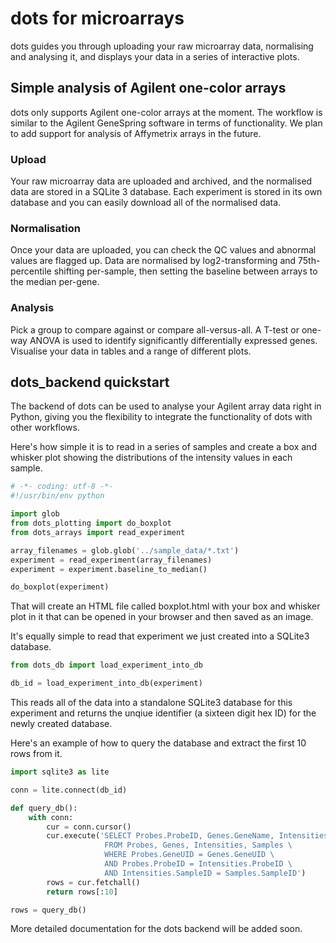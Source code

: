 # dots for microarrays

dots guides you through uploading your raw microarray data, normalising and 
analysing it, and displays your data in a series of interactive plots.

## Simple analysis of Agilent one-color arrays

dots only supports Agilent one-color arrays at the moment. The workflow is 
similar to the Agilent GeneSpring software in terms of functionality. We plan 
to add support for analysis of Affymetrix arrays in the future.

### Upload

Your raw microarray data are uploaded and archived, and the normalised data are 
stored in a SQLite 3 database. Each experiment is stored in its own database 
and you can easily download all of the normalised data.

### Normalisation

Once your data are uploaded, you can check the QC values and abnormal values are 
flagged up. Data are normalised by log2-transforming and 75th-percentile shifting 
per-sample, then setting the baseline between arrays to the median per-gene.

### Analysis

Pick a group to compare against or compare all-versus-all. A T-test or one-way 
ANOVA is used to identify significantly differentially expressed genes. Visualise 
your data in tables and a range of different plots.

## dots_backend quickstart

The backend of dots can be used to analyse your Agilent array data right in Python,
giving you the flexibility to integrate the functionality of dots with other 
workflows.

Here's how simple it is to read in a series of samples and create a box and whisker
plot showing the distributions of the intensity values in each sample.

```python
# -*- coding: utf-8 -*-
#!/usr/bin/env python

import glob
from dots_plotting import do_boxplot
from dots_arrays import read_experiment

array_filenames = glob.glob('../sample_data/*.txt')
experiment = read_experiment(array_filenames)
experiment = experiment.baseline_to_median()

do_boxplot(experiment)
```

That will create an HTML file called boxplot.html with your box and whisker
plot in it that can be opened in your browser and then saved as an image.

It's equally simple to read that experiment we just created into a SQLite3 
database.

```python
from dots_db import load_experiment_into_db

db_id = load_experiment_into_db(experiment)
```

This reads all of the data into a standalone SQLite3 database for this 
experiment and returns the unqiue identifier (a sixteen digit hex ID) for
the newly created database.

Here's an example of how to query the database and extract the first 10
rows from it.

```python
import sqlite3 as lite

conn = lite.connect(db_id)

def query_db():
	with conn:    
		cur = conn.cursor()    
		cur.execute('SELECT Probes.ProbeID, Genes.GeneName, Intensities.NormIntensity, Samples.GroupName \
					 FROM Probes, Genes, Intensities, Samples \
					 WHERE Probes.GeneUID = Genes.GeneUID \
					 AND Probes.ProbeID = Intensities.ProbeID \
					 AND Intensities.SampleID = Samples.SampleID')
		rows = cur.fetchall()
		return rows[:10]

rows = query_db()
```

More detailed documentation for the dots backend will be added soon.